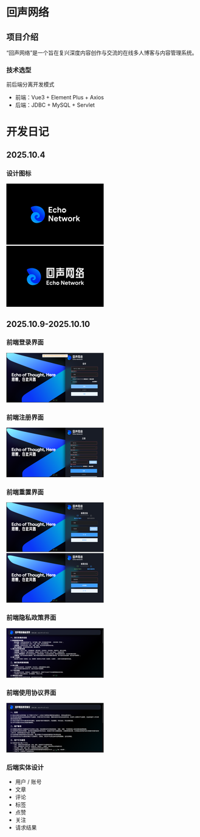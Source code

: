 # 回声网络

## 项目介绍

“回声网络”是一个旨在复兴深度内容创作与交流的在线多人博客与内容管理系统。

### 技术选型

前后端分离开发模式

- 前端：Vue3 + Element Plus + Axios
- 后端：JDBC + MySQL + Servlet

# 开发日记

## 2025.10.4

### 设计图标

<img src="log/Snipaste_2025-10-10_13-45-48.png" style="zoom:25%;" />

<img src="log/Snipaste_2025-10-10_13-45-55.png" style="zoom:25%;" />

## 2025.10.9-2025.10.10

### 前端登录界面

<img src="log/Snipaste_2025-10-10_13-39-42.png" style="zoom:25%;" />

### 前端注册界面

<img src="log/Snipaste_2025-10-10_13-40-44.png" style="zoom:25%;" />

### 前端重置界面

<img src="log/Snipaste_2025-10-10_13-41-01.png" style="zoom:25%;" />

<img src="log/Snipaste_2025-10-10_13-43-59.png" style="zoom:25%;" />

### 前端隐私政策界面

<img src="log/Snipaste_2025-10-10_14-01-00.png" style="zoom:25%;" />

### 前端使用协议界面

<img src="log/Snipaste_2025-10-10_14-00-40.png" style="zoom:25%;" />

### 后端实体设计

- 用户 / 账号
- 文章
- 评论
- 标签
- 点赞
- 关注
- 请求结果
